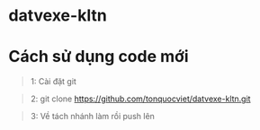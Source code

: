 # datvexe-kltn
# Cách sử dụng code mới

> 1: Cài đặt git

> 2: git clone https://github.com/tonquocviet/datvexe-kltn.git

> 3: Về tách nhánh làm rồi push lên
